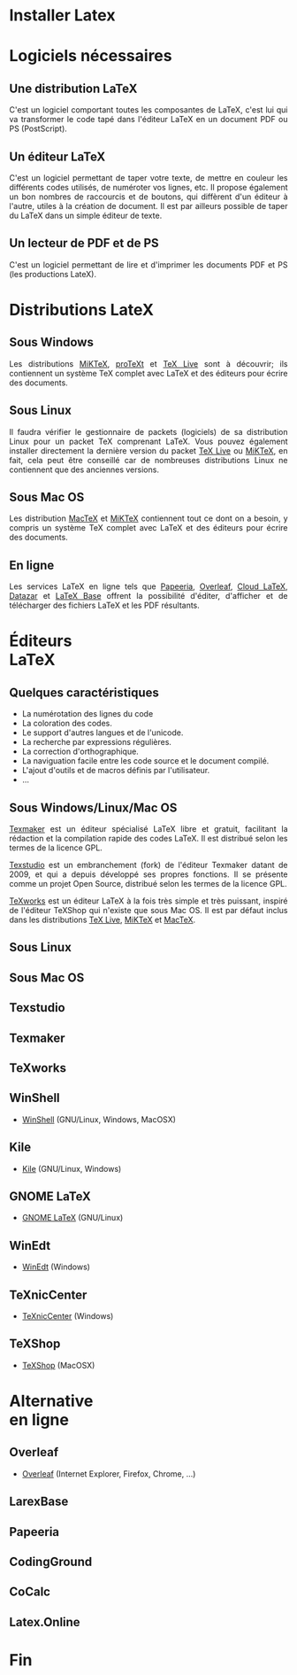 <!-- .slide: data-background="#000000" -->
# Installer Latex



<!-- .slide: data-background="#000000" -->
# Logiciels nécessaires


## Une distribution LaTeX
<div style="text-align: justify">
  C'est un logiciel comportant toutes les composantes de LaTeX, c'est lui qui va transformer le code tapé dans l'éditeur LaTeX en un document PDF ou PS (PostScript).
</div>


## Un éditeur LaTeX
<div style="text-align: justify">
  C'est un logiciel permettant de taper votre texte, de mettre en couleur les différents codes utilisés, de numéroter vos lignes, etc. Il propose également un bon nombres de raccourcis et de boutons, qui diffèrent d'un éditeur à l'autre, utiles à la création de document. Il est par ailleurs possible de taper du LaTeX dans un simple éditeur de texte.
</div>


## Un lecteur de PDF et de PS
<div style="text-align: justify">
  C'est un logiciel permettant de lire et d'imprimer les documents PDF et PS (les productions LateX).
</div>



<!-- .slide: data-background="#000000" -->
# Distributions LateX


## Sous Windows
<div style="text-align: justify">
  Les distributions <a href="https://miktex.org/download/#win" target="_blank">MiKTeX</a>, <a href="http://www.tug.org/protext/" target="_blank">proTeXt</a> et <a href="http://www.tug.org/texlive/" target="_blank">TeX Live</a> sont à découvrir; ils contiennent un système TeX complet avec LaTeX et des éditeurs pour écrire des documents.
</div>


## Sous Linux
<div style="text-align: justify">
  Il faudra vérifier le gestionnaire de packets (logiciels) de sa distribution Linux pour un packet TeX comprenant LaTeX. Vous pouvez également installer directement la dernière version du packet <a href="http://www.tug.org/texlive/" target="_blank">TeX Live</a> ou <a href="https://miktex.org/download/#unx" target="_blank">MiKTeX</a>, en fait, cela peut être conseillé car de nombreuses distributions Linux ne contiennent que des anciennes versions.
</div>


## Sous Mac OS
<div style="text-align: justify">
  Les distribution <a href="http://www.tug.org/mactex/" target="_blank">MacTeX</a> et <a href="https://miktex.org/download/#unx" target="_blank">MiKTeX</a> contiennent tout ce dont on a besoin, y compris un système TeX complet avec LaTeX et des éditeurs pour écrire des documents.
</div>


## En ligne
<div style="text-align: justify">
  Les services LaTeX en ligne tels que <a href="http://papeeria.com/" target="_blank">Papeeria</a>, <a href="https://www.overleaf.com/" target="_blank">Overleaf</a>, <a href="https://cloudlatex.io/en" target="_blank">Cloud LaTeX</a>, <a href="https://www.datazar.com/" target="_blank">Datazar</a> et <a href="https://latexbase.com/" target="_blank">LaTeX Base</a> offrent la possibilité d'éditer, d'afficher et de télécharger des fichiers LaTeX et les PDF résultants.



<!-- .slide: data-background="#000000" -->
# Éditeurs <br> LaTeX


## Quelques caractéristiques
* La numérotation des lignes du code
* La coloration des codes.
* Le support d'autres langues et de l'unicode.
* La recherche par expressions régulières.
* La correction d'orthographique.
* La naviguation facile entre les code source et le document compilé.
* L'ajout d'outils et de macros définis par l'utilisateur.
* ...


## Sous Windows/Linux/Mac OS
<div class="r-stack">
  <p style="text-align: justify" class="fragment fade-out" data-fragment-index="0">
    <a href="https://www.xm1math.net/texmaker/download_fr.html" target="_blank">Texmaker</a> est un éditeur spécialisé LaTeX libre et gratuit, facilitant la rédaction et la compilation rapide des codes LaTeX. Il est distribué selon les termes de la licence GPL.
  </p>
  <p style="text-align: justify" class="fragment current-visible" data-fragment-index="0">
    <a href="https://www.texstudio.org/#download" target="_blank">Texstudio</a> est un embranchement (fork) de l'éditeur Texmaker datant de 2009, et qui a depuis développé ses propres fonctions. Il se présente comme un projet Open Source, distribué selon les termes de la licence GPL.
  </p>
  <p style="text-align: justify" class="fragment">
    <a href="https://www.tug.org/texworks/#Getting_TeXworks" target="_blank">TeXworks</a> est un éditeur LaTeX à la fois très simple et très puissant, inspiré de l'éditeur TeXShop qui n'existe que sous Mac OS. Il est par défaut inclus dans les distributions <a href="http://www.tug.org/texlive/" target="_blank">TeX Live</a>, <a href="https://miktex.org/download/" target="_blank">MiKTeX</a> et <a href="http://www.tug.org/mactex/" target="_blank">MacTeX</a>.
  </p>
</div>


## Sous Linux


## Sous Mac OS


## Texstudio


## Texmaker


## TeXworks




## WinShell

* <a href="http://www.winshell.org/#download" target="_blank">WinShell</a> (GNU/Linux, Windows, MacOSX)


## Kile

* <a href="https://kile.sourceforge.io/download.php" target="_blank">Kile</a> (GNU/Linux, Windows)


## GNOME LaTeX

* <a href="https://wiki.gnome.org/Apps/GNOME-LaTeX#Installation" target="_blank">GNOME LaTeX</a> (GNU/Linux)


## WinEdt

* <a href="http://www.winedt.com/download.html" target="_blank">WinEdt</a> (Windows)


## TeXnicCenter

* <a href="https://www.texniccenter.org/download/" target="_blank">TeXnicCenter</a> (Windows)


## TeXShop

* <a href="https://pages.uoregon.edu/koch/texshop/obtaining.html" target="_blank">TeXShop</a> (MacOSX)



<!-- .slide: data-background="#000000" -->
# Alternative <br> en ligne


## Overleaf

* <a href="https://www.overleaf.com" target="_blank">Overleaf</a> (Internet Explorer, Firefox, Chrome, ...)


## LarexBase


## Papeeria


## CodingGround


## CoCalc


## Latex.Online



<!-- .slide: data-background="#000000" -->
# Fin

<!--- ![External Image](https://s3.amazonaws.com/static.slid.es/logo/v2/slides-symbol-512x512.png) -->

